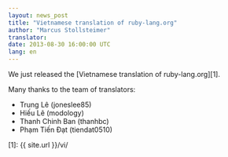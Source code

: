 ```yaml
---
layout: news_post
title: "Vietnamese translation of ruby-lang.org"
author: "Marcus Stollsteimer"
translator:
date: 2013-08-30 16:00:00 UTC
lang: en
---
```


We just released the [Vietnamese translation of ruby-lang.org][1].

Many thanks to the team of translators:

 * Trung Lê (joneslee85)
 * Hiếu Lê (modology)
 * Thanh Chinh Ban (thanhbc)
 * Phạm Tiến Đạt (tiendat0510)



[1]: {{ site.url }}/vi/
